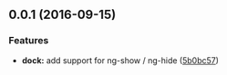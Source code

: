 <a name="0.0.1"></a>
## 0.0.1 (2016-09-15)

### Features

* **dock:** add support for ng-show / ng-hide ([5b0bc57](https://github.com/cognivator/ng-dock-panel/commit/5b0bc57))

